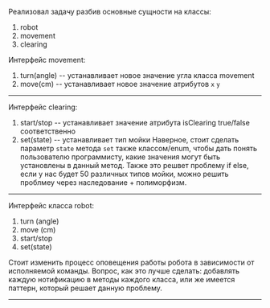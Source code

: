 Реализовал задачу разбив основные сущности на классы:

1) robot
2) movement
3) clearing

Интерфейс movement:
1) turn(angle) -- устанавливает новое значение угла класса movement
2) move(cm) -- устанавливает новое значение атрибутов `x` `y`
---

Интерфейс clearing:
1) start/stop -- устанавливает значение атрибута isClearing true/false соответственно
2) set(state) -- устанавливает тип мойки
Наверное, стоит сделать параметр `state` метода `set` также классом/enum, чтобы дать понять пользователю программисту, какие значения могут быть установлены в 
данный метод. Также это решвет проблему if else, если у нас будет 50 различных типов мойки, можно решить проблмеу через наследование + полиморфизм.

---
Интерфейс класса robot:
1) turn (angle)
2) move (cm)
3) start/stop
4) set(state)

Стоит изменить процесс оповещения работы робота в зависимости от исполняемой команды. Вопрос, как это лучше сделать: добавлять каждую нотификацию в методы каждого класса,
или же имеется паттерн, который решает данную проблему.

----
